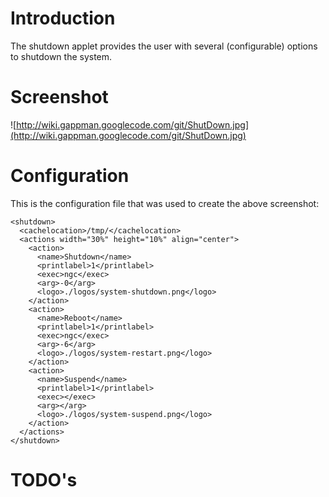 

# Introduction #

The shutdown applet provides the user with several (configurable) options to shutdown the system.

# Screenshot #

![http://wiki.gappman.googlecode.com/git/ShutDown.jpg](http://wiki.gappman.googlecode.com/git/ShutDown.jpg)

# Configuration #

This is the configuration file that was used to create the above screenshot:

```
<shutdown>
  <cachelocation>/tmp/</cachelocation>
  <actions width="30%" height="10%" align="center">
    <action>
      <name>Shutdown</name>
      <printlabel>1</printlabel>
      <exec>ngc</exec>
      <arg>-0</arg>
      <logo>./logos/system-shutdown.png</logo>
    </action>
    <action>
      <name>Reboot</name>
      <printlabel>1</printlabel>
      <exec>ngc</exec>
      <arg>-6</arg>
      <logo>./logos/system-restart.png</logo>
    </action>
    <action>
      <name>Suspend</name>
      <printlabel>1</printlabel>
      <exec></exec>
      <arg></arg>
      <logo>./logos/system-suspend.png</logo>
    </action>
  </actions>
</shutdown>
```

# TODO's #
